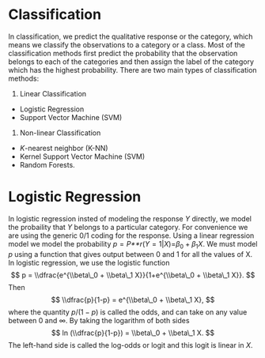 Classification
================

In classification, we predict the qualitative response or the category, which means we classify the observations to a category or a class. Most of the classification methods first predict the probability that the observation belongs to each of the categories and then assign the label of the category which has the highest probability. There are two main types of classification methods:

1.  Linear Classification

-   Logistic Regression
-   Support Vector Machine (SVM)

1.  Non-linear Classification

-   *K*-nearest neighbor (K-NN)
-   Kernel Support Vector Machine (SVM)
-   Random Forests.

# Logistic Regression

In logistic regression insted of modeling the response *Y* directly, we model the probaility that *Y* belongs to a particular category. For convenience we are using the generic 0/1 coding for the response. Using a linear regression model we model the probability
*p* = *P**r*(*Y* = 1|*X*)=*β*<sub>0</sub> + *β*<sub>1</sub>*X*.
 We must model *p* using a function that gives output between 0 and 1 for all the values of X. In logistic regression, we use the logistic function
$$
      p = \\dfrac{e^{\\beta\_0 + \\beta\_1 X}}{1+e^{\\beta\_0 + \\beta\_1 X}}.
$$
 Then
$$
    \\dfrac{p}{1-p} = e^{\\beta\_0 + \\beta\_1 X}, 
$$
 where the quantity *p*/(1 − *p*) is called the odds, and can take on any value between 0 and ∞. By taking the logarithm of both sides
$$
  ln (\\dfrac{p}{1-p}) = \\beta\_0 + \\beta\_1 X.
$$
 The left-hand side is called the log-odds or logit and this logit is linear in *X*.
